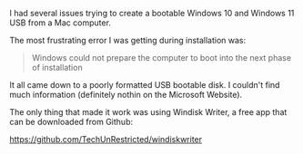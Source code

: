 I had several issues trying to create a bootable Windows 10 and Windows 11 USB from a Mac computer. 

The most frustrating error I was getting during installation was: 

> Windows could not prepare the computer to boot into the next phase of installation

It all came down to a poorly formatted USB bootable disk. I couldn't find much information (definitely nothin on the Microsoft Website). 

The only thing that made it work was using Windisk Writer, a free app that can be downloaded from Github:

https://github.com/TechUnRestricted/windiskwriter

